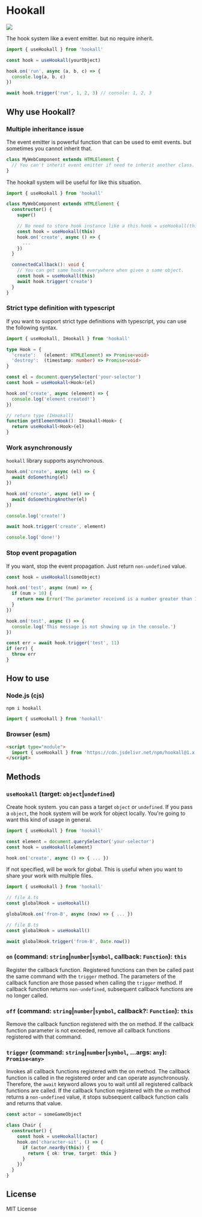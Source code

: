 # Hookall

[![](https://data.jsdelivr.com/v1/package/npm/hookall/badge)](https://www.jsdelivr.com/package/npm/hookall)

The hook system like a event emitter. but no require inherit.

```typescript
import { useHookall } from 'hookall'

const hook = useHookall(yourObject)

hook.on('run', async (a, b, c) => {
  console.log(a, b, c)
})

await hook.trigger('run', 1, 2, 3) // console: 1, 2, 3
```

## Why use Hookall?

### Multiple inheritance issue

The event emitter is powerful function that can be used to emit events. but sometimes you cannot inherit that.

```typescript
class MyWebComponent extends HTMLElement {
  // You can't inherit event emitter if need to inherit another class.
}
```

The hookall system will be useful for like this situation.

```typescript
import { useHookall } from 'hookall'

class MyWebComponent extends HTMLElement {
  constructor() {
    super()

    // No need to store hook instance like a this.hook = useHookall(this)
    const hook = useHookall(this)
    hook.on('create', async () => {
      ...
    })
  }

  connectedCallback(): void {
    // You can get same hooks everywhere when given a same object.
    const hook = useHookall(this)
    await hook.trigger('create')
  }
}
```

### Strict type definition with typescript

If you want to support strict type definitions with typescript, you can use the following syntax.

```typescript
import { useHookall, IHookall } from 'hookall'

type Hook = {
  'create':   (element: HTMLElement) => Promise<void>
  'destroy':  (timestamp: number) => Promise<void>
}

const el = document.querySelector('your-selector')
const hook = useHookall<Hook>(el)

hook.on('create', async (element) => {
  console.log('element created!')
})

// return type (IHookall)
function getElementHook(): IHookall<Hook> {
  return useHookall<Hook>(el)
}
```

### Work asynchronously

`hookall` library supports asynchronous.

```typescript
hook.on('create', async (el) => {
  await doSomething(el)
})

hook.on('create', async (el) => {
  await doSomethingAnother(el)
})

console.log('create!')

await hook.trigger('create', element)

console.log('done!')
```

### Stop event propagation

If you want, stop the event propagation. Just return `non-undefined` value.

```typescript
const hook = useHookall(someObject)

hook.on('test', async (num) => {
  if (num > 10) {
    return new Error('The parameter received is a number greater than 10.')
  }
})

hook.on('test', async () => {
  console.log('This message is not showing up in the console.')
})

const err = await hook.trigger('test', 11)
if (err) {
  throw err
}
```


## How to use

### Node.js (cjs)

```bash
npm i hookall
```

```typescript
import { useHookall } from 'hookall'
```

### Browser (esm)

```html
<script type="module">
  import { useHookall } from 'https://cdn.jsdelivr.net/npm/hookall@1.x.x/dist/esm/index.min.js'
</script>
```

## Methods

### `useHookall` (target: `object`|`undefined`)

Create hook system. you can pass a target `object` or `undefined`. If you pass a `object`, the hook system will be work for object locally. You're going to want this kind of usage in general.

```typescript
import { useHookall } from 'hookall'

const element = document.querySelector('your-selector')
const hook = useHookall(element)

hook.on('create', async () => { ... })
```

If not specified, will be work for global. This is useful when you want to share your work with multiple files.

```typescript
import { useHookall } from 'hookall'

// file A.ts
const globalHook = useHookall()

globalHook.on('from-B', async (now) => { ... })

// file B.ts
const globalHook = useHookall()

await globalHook.trigger('from-B', Date.now())
```

### `on` (command: `string`|`number`|`symbol`, callback: `Function`): `this`

Register the callback function. Registered functions can then be called past the same command with the `trigger` method. The parameters of the callback function are those passed when calling the `trigger` method. If callback function returns `non-undefined`, subsequent callback functions are no longer called.

### `off` (command: `string`|`number`|`symbol`, callback?: `Function`): `this`

Remove the callback function registered with the on method. If the callback function parameter is not exceeded, remove all callback functions registered with that command.

### `trigger` (command: `string`|`number`|`symbol`, ...args: `any`): `Promise<any>`

Invokes all callback functions registered with the on method. The callback function is called in the registered order and can operate asynchronously. Therefore, the `await` keyword allows you to wait until all registered callback functions are called. If the callback function registered with the `on` method returns a `non-undefined` value, it stops subsequent callback function calls and returns that value.

```typescript
const actor = someGameObject

class Chair {
  constructor() {
    const hook = useHookall(actor)
    hook.on('character-sit', () => {
      if (actor.nearBy(this)) {
        return { ok: true, target: this }
      }
    })
  }
}
```

## License

MIT License
